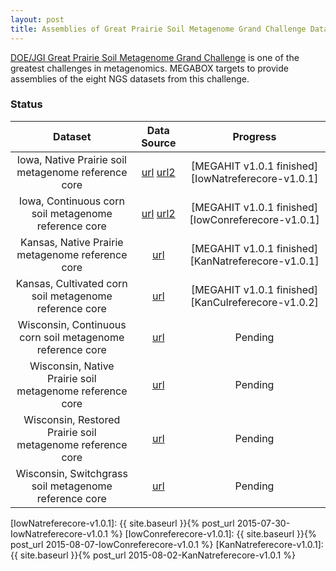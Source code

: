 ```yaml
---
layout: post
title: Assemblies of Great Prairie Soil Metagenome Grand Challenge Datasets
---
```


[DOE/JGI Great Prairie Soil Metagenome Grand Challenge](http://genome.jgi.doe.gov/GrePraGChallenge_2/GrePraGChallenge_2.info.html) is one of the greatest challenges in metagenomics. MEGABOX targets to provide assemblies of the eight NGS datasets from this challenge.

### Status

| Dataset | Data Source | Progress |
|:---:|:---:|:---:|
| Iowa, Native Prairie soil metagenome reference core | [url](http://genome.jgi.doe.gov/pages/projectStatus.jsf?db=IowNatreferecore) [url2](http://metagenomics.anl.gov/linkin.cgi?project=6377) | [MEGAHIT v1.0.1 finished][IowNatreferecore-v1.0.1] |
| Iowa, Continuous corn soil metagenome reference core | [url](http://genome.jgi.doe.gov/pages/projectStatus.jsf?db=Grami_3300000033) [url2](http://metagenomics.anl.gov/linkin.cgi?project=6368) | [MEGAHIT v1.0.1 finished][IowConreferecore-v1.0.1] |
| Kansas, Native Prairie metagenome reference core | [url](http://genome.jgi.doe.gov/pages/projectStatus.jsf?db=KanNatreferecore) | [MEGAHIT v1.0.1 finished][KanNatreferecore-v1.0.1] |
| Kansas, Cultivated corn soil metagenome reference core | [url](http://genome.jgi.doe.gov/pages/projectStatus.jsf?db=KanCulreferecore) | [MEGAHIT v1.0.1 finished][KanCulreferecore-v1.0.2] |
| Wisconsin, Continuous corn soil metagenome reference core | [url](http://genome.jgi.doe.gov/pages/projectStatus.jsf?db=WisConreferecore) | Pending |
| Wisconsin, Native Prairie soil metagenome reference core | [url](http://genome.jgi.doe.gov/pages/projectStatus.jsf?db=WisNatreferecore) | Pending |
| Wisconsin, Restored Prairie soil metagenome reference core | [url](http://genome.jgi.doe.gov/pages/projectStatus.jsf?db=WisResreferecore) | Pending |
| Wisconsin, Switchgrass soil metagenome reference core | [url](http://genome.jgi.doe.gov/pages/projectStatus.jsf?db=WisSwireferecore) | Pending |

[IowNatreferecore-v1.0.1]: {{ site.baseurl }}{% post_url 2015-07-30-IowNatreferecore-v1.0.1 %}
[IowConreferecore-v1.0.1]: {{ site.baseurl }}{% post_url 2015-08-07-IowConreferecore-v1.0.1 %}
[KanNatreferecore-v1.0.1]: {{ site.baseurl }}{% post_url 2015-08-02-KanNatreferecore-v1.0.1 %}